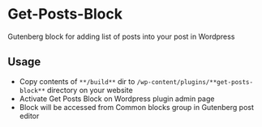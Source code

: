 # Get-Posts-Block
 Gutenberg block for adding list of posts into your post in Wordpress

## Usage
* Copy contents of `**/build**` dir to `/wp-content/plugins/**get-posts-block**` directory on your website
* Activate Get Posts Block on Wordpress plugin admin page 
* Block will be accessed from Common blocks group in Gutenberg post editor
